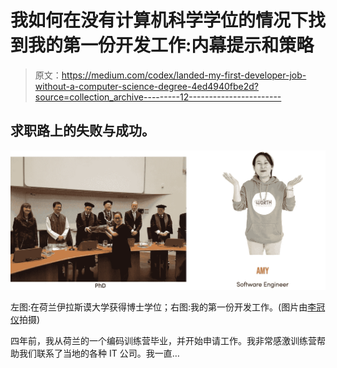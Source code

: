 # 我如何在没有计算机科学学位的情况下找到我的第一份开发工作:内幕提示和策略

> 原文：<https://medium.com/codex/landed-my-first-developer-job-without-a-computer-science-degree-4ed4940fbe2d?source=collection_archive---------12----------------------->

## 求职路上的失败与成功。

![](img/06b4f4b1a5019c9eeac7ce667ea42d2a.png)

左图:在荷兰伊拉斯谟大学获得博士学位；右图:我的第一份开发工作。(图片由[李冠仪](https://medium.com/u/9f2dc23bfffa?source=post_page-----4ed4940fbe2d--------------------------------)拍摄)

四年前，我从荷兰的一个编码训练营毕业，并开始申请工作。我非常感激训练营帮助我们联系了当地的各种 IT 公司。我一直…